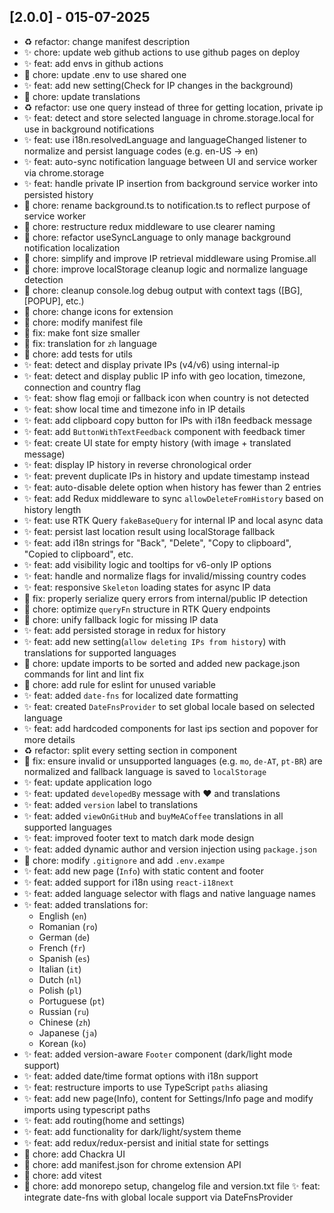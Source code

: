 ## [2.0.0] - 015-07-2025

- ♻️ refactor: change manifest description
- ✨ chore: update web github actions to use github pages on deploy
- ✨ feat: add envs in github actions
- 🔧 chore: update .env to use shared one
- ✨ feat: add new setting(Check for IP changes in the background)
- 🔧 chore: update translations
- ♻️ refactor: use one query instead of three for getting location, private ip
- ✨ feat: detect and store selected language in chrome.storage.local for use in background notifications
- ✨ feat: use i18n.resolvedLanguage and languageChanged listener to normalize and persist language codes (e.g. en-US → en)
- ✨ feat: auto-sync notification language between UI and service worker via chrome.storage
- ✨ feat: handle private IP insertion from background service worker into persisted history
- 🔧 chore: rename background.ts to notification.ts to reflect purpose of service worker
- 🔧 chore: restructure redux middleware to use clearer naming
- 🔧 chore: refactor useSyncLanguage to only manage background notification localization
- 🔧 chore: simplify and improve IP retrieval middleware using Promise.all
- 🔧 chore: improve localStorage cleanup logic and normalize language detection
- 🔧 chore: cleanup console.log debug output with context tags ([BG], [POPUP], etc.)
- 🔧 chore: change icons for extension
- 🔧 chore: modify manifest file
- 🐞 fix: make font size smaller
- 🐞 fix: translation for `zh` language
- 🔧 chore: add tests for utils
- ✨ feat: detect and display private IPs (v4/v6) using internal-ip
- ✨ feat: detect and display public IP info with geo location, timezone, connection and country flag
- ✨ feat: show flag emoji or fallback icon when country is not detected
- ✨ feat: show local time and timezone info in IP details
- ✨ feat: add clipboard copy button for IPs with i18n feedback message
- ✨ feat: add `ButtonWithTextFeedback` component with feedback timer
- ✨ feat: create UI state for empty history (with image + translated message)
- ✨ feat: display IP history in reverse chronological order
- ✨ feat: prevent duplicate IPs in history and update timestamp instead
- ✨ feat: auto-disable delete option when history has fewer than 2 entries
- ✨ feat: add Redux middleware to sync `allowDeleteFromHistory` based on history length
- ✨ feat: use RTK Query `fakeBaseQuery` for internal IP and local async data
- ✨ feat: persist last location result using localStorage fallback
- ✨ feat: add i18n strings for "Back", "Delete", "Copy to clipboard", "Copied to clipboard", etc.
- ✨ feat: add visibility logic and tooltips for v6-only IP options
- ✨ feat: handle and normalize flags for invalid/missing country codes
- ✨ feat: responsive `Skeleton` loading states for async IP data
- 🐞 fix: properly serialize query errors from internal/public IP detection
- 🔧 chore: optimize `queryFn` structure in RTK Query endpoints
- 🔧 chore: unify fallback logic for missing IP data
- ✨ feat: add persisted storage in redux for history
- ✨ feat: add new setting(`allow deleting IPs from history`) with translations for supported languages
- 🔧 chore: update imports to be sorted and added new package.json commands for lint and lint fix
- 🔧 chore: add rule for eslint for unused variable
- ✨ feat: added `date-fns` for localized date formatting
- ✨ feat: created `DateFnsProvider` to set global locale based on selected language
- ✨ feat: add hardcoded components for last ips section and popover for more details
- ♻️ refactor: split every setting section in component
- 🐞 fix: ensure invalid or unsupported languages (e.g. `mo`, `de-AT`, `pt-BR`) are normalized and fallback language is saved to `localStorage`
- ✨ feat: update application logo
- ✨ feat: updated `developedBy` message with ❤️ and translations
- ✨ feat: added `version` label to translations
- ✨ feat: added `viewOnGitHub` and `buyMeACoffee` translations in all supported languages
- ✨ feat: improved footer text to match dark mode design
- ✨ feat: added dynamic author and version injection using `package.json`
- 🔧 chore: modify `.gitignore` and add `.env.exampe`
- ✨ feat: add new page (`Info`) with static content and footer
- ✨ feat: added support for i18n using `react-i18next`
- ✨ feat: added language selector with flags and native language names
- ✨ feat: added translations for:
  - English (`en`)
  - Romanian (`ro`)
  - German (`de`)
  - French (`fr`)
  - Spanish (`es`)
  - Italian (`it`)
  - Dutch (`nl`)
  - Polish (`pl`)
  - Portuguese (`pt`)
  - Russian (`ru`)
  - Chinese (`zh`)
  - Japanese (`ja`)
  - Korean (`ko`)
- ✨ feat: added version-aware `Footer` component (dark/light mode support)
- ✨ feat: added date/time format options with i18n support
- ✨ feat: restructure imports to use TypeScript `paths` aliasing
- ✨ feat: add new page(Info), content for Settings/Info page and modify imports using typescript paths
- ✨ feat: add routing(home and settings)
- ✨ feat: add functionality for dark/light/system theme
- ✨ feat: add redux/redux-persist and initial state for settings
- 🔧 chore: add Chackra UI
- 🔧 chore: add manifest.json for chrome extension API
- 🔧 chore: add vitest
- 🔧 chore: add monorepo setup, changelog file and version.txt file
  ✨ feat: integrate date-fns with global locale support via DateFnsProvider
